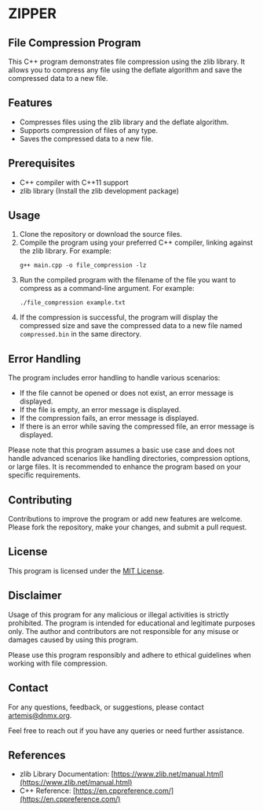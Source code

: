 # ZIPPER

## File Compression Program

This C++ program demonstrates file compression using the zlib library. It allows you to compress any file using the deflate algorithm and save the compressed data to a new file.

## Features

- Compresses files using the zlib library and the deflate algorithm.
- Supports compression of files of any type.
- Saves the compressed data to a new file.

## Prerequisites

- C++ compiler with C++11 support
- zlib library (Install the zlib development package)

## Usage

1. Clone the repository or download the source files.
2. Compile the program using your preferred C++ compiler, linking against the zlib library. For example:
   ```
   g++ main.cpp -o file_compression -lz
   ```
3. Run the compiled program with the filename of the file you want to compress as a command-line argument. For example:
   ```
   ./file_compression example.txt
   ```
4. If the compression is successful, the program will display the compressed size and save the compressed data to a new file named `compressed.bin` in the same directory.

## Error Handling

The program includes error handling to handle various scenarios:

- If the file cannot be opened or does not exist, an error message is displayed.
- If the file is empty, an error message is displayed.
- If the compression fails, an error message is displayed.
- If there is an error while saving the compressed file, an error message is displayed.

Please note that this program assumes a basic use case and does not handle advanced scenarios like handling directories, compression options, or large files. It is recommended to enhance the program based on your specific requirements.

## Contributing

Contributions to improve the program or add new features are welcome. Please fork the repository, make your changes, and submit a pull request.

## License

This program is licensed under the [MIT License](LICENSE).

## Disclaimer

Usage of this program for any malicious or illegal activities is strictly prohibited. The program is intended for educational and legitimate purposes only. The author and contributors are not responsible for any misuse or damages caused by using this program.

Please use this program responsibly and adhere to ethical guidelines when working with file compression.

## Contact

For any questions, feedback, or suggestions, please contact artemis@dnmx.org.

Feel free to reach out if you have any queries or need further assistance.

## References

- zlib Library Documentation: [https://www.zlib.net/manual.html](https://www.zlib.net/manual.html)
- C++ Reference: [https://en.cppreference.com/](https://en.cppreference.com/)
